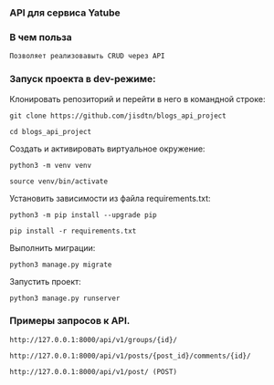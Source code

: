 ### API для сервиса Yatube

### В чем польза

```commandline
Позволяет реализовавыть CRUD через API
```
### Запуск проекта в dev-режиме:

Клонировать репозиторий и перейти в него в командной строке:

```
git clone https://github.com/jisdtn/blogs_api_project
```

```
cd blogs_api_project
```

Cоздать и активировать виртуальное окружение:

```
python3 -m venv venv
```

```
source venv/bin/activate
```

Установить зависимости из файла requirements.txt:

```
python3 -m pip install --upgrade pip
```

```
pip install -r requirements.txt
```

Выполнить миграции:

```
python3 manage.py migrate
```

Запустить проект:

```
python3 manage.py runserver
```
### Примеры запросов к API.

```commandline
http://127.0.0.1:8000/api/v1/groups/{id}/
```
```commandline
http://127.0.0.1:8000/api/v1/posts/{post_id}/comments/{id}/
```
```commandline
http://127.0.0.1:8000/api/v1/post/ (POST)
```
